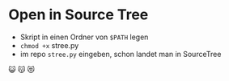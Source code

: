# Open in Source Tree

* Skript in einen Ordner von `$PATH` legen
* `chmod +x` stree.py
* im repo `stree.py` eingeben, schon landet man in SourceTree

:smiley_cat: :kissing_cat: :heart_eyes_cat:
